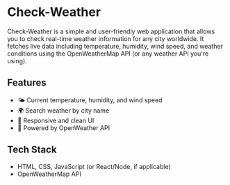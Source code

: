 # Check-Weather

Check-Weather is a simple and user-friendly web application that allows you to check real-time weather information for any city worldwide. It fetches live data including temperature, humidity, wind speed, and weather conditions using the OpenWeatherMap API (or any weather API you're using).

## Features
- 🌤️ Current temperature, humidity, and wind speed
- 🌍 Search weather by city name
- 📱 Responsive and clean UI
- 🔗 Powered by OpenWeather API

## Tech Stack
- HTML, CSS, JavaScript (or React/Node, if applicable)
- OpenWeatherMap API

